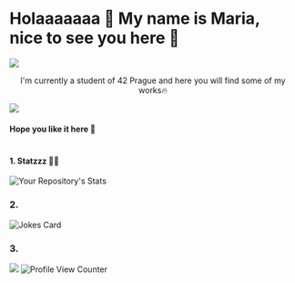 # Holaaaaaaa 🥹 My name is Maria, nice to see you here 🫶
![](https://www.freepnglogos.com/uploads/line-png/blue-lines-png-transparent-35.png)

<p style="text-align: center;">I'm currently a student of 42 Prague and here you will find some of my works🔥</p>

![](https://www.freepnglogos.com/uploads/line-png/blue-lines-png-transparent-35.png)
####                              Hope you like it here 💨
#
#### 1. Statzzz 👩‍💻

![Your Repository's Stats](https://github-readme-stats.vercel.app/api?username=xredm&show_icons=true)

### 2.

![Jokes Card](https://readme-jokes.vercel.app/api)

### 3.

![](https://forthebadge.com/images/badges/built-with-love.svg) ![Profile View Counter](https://komarev.com/ghpvc/?username=xredm)


